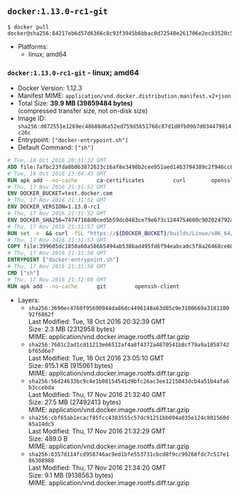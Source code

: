 ## `docker:1.13.0-rc1-git`

```console
$ docker pull docker@sha256:84217eb6d57d6366c8c93f3945b6bbac0d72540e261706e2ec83520c58370de7
```

-	Platforms:
	-	linux; amd64

### `docker:1.13.0-rc1-git` - linux; amd64

-	Docker Version: 1.12.3
-	Manifest MIME: `application/vnd.docker.distribution.manifest.v2+json`
-	Total Size: **39.9 MB (39859484 bytes)**  
	(compressed transfer size, not on-disk size)
-	Image ID: `sha256:d072551e1269ec48b88d6a52ed759d5651768c87d1d0fb09b7d034479814c26c`
-	Entrypoint: `["docker-entrypoint.sh"]`
-	Default Command: `["sh"]`

```dockerfile
# Tue, 18 Oct 2016 20:31:22 GMT
ADD file:7afbc23fda8b0b3872623c16af8e3490b2cee951aed14b3794389c2f946cc8c7 in / 
# Tue, 18 Oct 2016 23:04:45 GMT
RUN apk add --no-cache 		ca-certificates 		curl 		openssl
# Thu, 17 Nov 2016 21:31:52 GMT
ENV DOCKER_BUCKET=test.docker.com
# Thu, 17 Nov 2016 21:31:52 GMT
ENV DOCKER_VERSION=1.13.0-rc1
# Thu, 17 Nov 2016 21:31:52 GMT
ENV DOCKER_SHA256=74747168d0ced5b59dc0483ce79e673c1244754600c902024792a5b67d9f15db
# Thu, 17 Nov 2016 21:31:57 GMT
RUN set -x 	&& curl -fSL "https://${DOCKER_BUCKET}/builds/Linux/x86_64/docker-${DOCKER_VERSION}.tgz" -o docker.tgz 	&& echo "${DOCKER_SHA256} *docker.tgz" | sha256sum -c - 	&& tar -xzvf docker.tgz 	&& mv docker/* /usr/local/bin/ 	&& rmdir docker 	&& rm docker.tgz 	&& docker -v
# Thu, 17 Nov 2016 21:31:57 GMT
COPY file:399605dc1850a60a586b5494ab538bad495fd6f94eabca0c5f8a26468ce6030f in /usr/local/bin/ 
# Thu, 17 Nov 2016 21:31:58 GMT
ENTRYPOINT ["docker-entrypoint.sh"]
# Thu, 17 Nov 2016 21:31:58 GMT
CMD ["sh"]
# Thu, 17 Nov 2016 21:32:09 GMT
RUN apk add --no-cache 		git 		openssh-client
```

-	Layers:
	-	`sha256:3690ec4760f95690944da86dc4496148a63d85c9e3100669a318110092f6862f`  
		Last Modified: Tue, 18 Oct 2016 20:32:39 GMT  
		Size: 2.3 MB (2312958 bytes)  
		MIME: application/vnd.docker.image.rootfs.diff.tar.gzip
	-	`sha256:7601c2ad1cd11213e66512af4a8f4372a4870541b8cf79a9a1058742bf65d6e7`  
		Last Modified: Tue, 18 Oct 2016 23:05:10 GMT  
		Size: 915.1 KB (915061 bytes)  
		MIME: application/vnd.docker.image.rootfs.diff.tar.gzip
	-	`sha256:56d24633bc9c4e1b08154541d9bfc26ac3ee1215043dcb4a51b4afa6b3ccebda`  
		Last Modified: Thu, 17 Nov 2016 21:32:40 GMT  
		Size: 27.5 MB (27492413 bytes)  
		MIME: application/vnd.docker.image.rootfs.diff.tar.gzip
	-	`sha256:cbf65ab1ecacf85fcc4383555c57dc91251bb094a035e124c801560d65a14dc5`  
		Last Modified: Thu, 17 Nov 2016 21:32:29 GMT  
		Size: 489.0 B  
		MIME: application/vnd.docker.image.rootfs.diff.tar.gzip
	-	`sha256:6357d114fcd958746ac9ed1bfe553731cbcd8f9cc99268fdc7c517e186308988`  
		Last Modified: Thu, 17 Nov 2016 21:34:20 GMT  
		Size: 9.1 MB (9138563 bytes)  
		MIME: application/vnd.docker.image.rootfs.diff.tar.gzip
